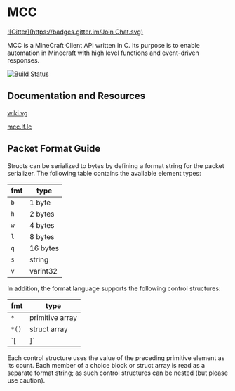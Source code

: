MCC
==========
[![Gitter](https://badges.gitter.im/Join Chat.svg)](https://gitter.im/NosotrosNueces/mcc?utm_source=badge&utm_medium=badge&utm_campaign=pr-badge&utm_content=badge)

MCC is a MineCraft Client API written in C. Its purpose is to enable automation in Minecraft with high level functions and event-driven responses.

[![Build Status](https://travis-ci.org/NosotrosNueces/mcc.svg?branch=travis)](https://travis-ci.org/NosotrosNueces/mcc)

## Documentation and Resources ##
[wiki.vg](http://wiki.vg)

[mcc.lf.lc](http://mcc.lf.lc)

## Packet Format Guide ##

Structs can be serialized to bytes by defining a format string for the packet serializer. The following table contains the available element types:

| fmt | type     |
| --- | -------- |
| `b` | 1 byte   |
| `h` | 2 bytes  |
| `w` | 4 bytes  |
| `l` | 8 bytes  |
| `q` | 16 bytes |
| `s` | string   |
| `v` | varint32 |

In addition, the format language supports the following control structures:

| fmt | type |
| --- | ---- |
| `*` | primitive array |
| `*()` | struct array |
| `[|]` | choice block |

Each control structure uses the value of the preceding primitive element as its count. Each member of a choice block or struct array is read as a separate format string; as such control structures can be nested (but please use caution).
